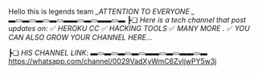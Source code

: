 Hello this is legends team 
*_ATTENTION TO EVERYONE _*
▬▭▬▭▬▭▬▭▬▬▭▬▭▬▬▭▬
┣❏ *_Here is a tech channel that post updates on_*:
✅ *_HEROKU CC_*
✅ *_HACKING TOOLS_* 
✅ *_MANY MORE_ .*
✅ *_YOU CAN ALSO GROW YOUR CHANNEL HERE..._*

┣❏ *_HIS CHANNEL LINK_*: ▬▭▬▭▬▭▬▭▬▬▭▬▭▬▬▭▬ 
https://whatsapp.com/channel/0029VadXyWmC6ZvljwPY5w3j
